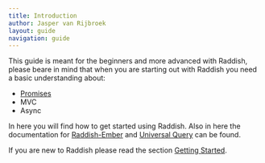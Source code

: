 ```yaml
---
title: Introduction
author: Jasper van Rijbroek
layout: guide
navigation: guide
---
```


This guide is meant for the beginners and more advanced with Raddish, please beare in mind that when you are starting out with Raddish you need a basic understanding about:

- [Promises](https://developer.mozilla.org/en/docs/Web/JavaScript/Reference/Global_Objects/Promise)
- MVC
- Async

In here you will find how to get started using Raddish.
Also in here the documentation for <a href="https://github.com/JaspervRijbroek/raddish-ember" target="_blank">Raddish-Ember</a> and <a href="https://github.com/JaspervRijbroek/universal-query" target="_blank">Universal Query</a> can be found.

If you are new to Raddish please read the section [Getting Started](/guide/getting-started.html).